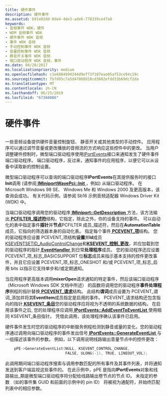 ```yaml
---
title: 硬件事件
description: 硬件事件
ms.assetid: b91e02dd-0de4-4de3-ade6-778339ce47a8
keywords:
- 音频事件 WDK，硬件
- WDM 音频事件 WDK
- 硬件事件 WDK 音频
- 事件 WDK 音频
- 手动控制事件 WDK 音频
- 音量控制事件 WDK 音频
- 静音开关事件 WDK 音频
- 端口驱动程序 WDK 音频，事件
ms.date: 04/20/2017
ms.localizationpriority: medium
ms.openlocfilehash: c1e6884994244d9ef73f187eae05af53ce94c19c
ms.sourcegitcommit: fb7d95c7a5d47860918cd3602efdd33b69dcf2da
ms.translationtype: MT
ms.contentlocale: zh-CN
ms.lasthandoff: 06/25/2019
ms.locfileid: "67360006"
---
```

# <a name="hardware-events"></a>硬件事件


## <span id="hardware_events"></span><span id="HARDWARE_EVENTS"></span>


一些音频设备提供硬件音量控制旋钮、 静音开关或其他类型的手动控件。 应用程序可以通过调节音量或更改播放的音频流的方式响应这些控件中的更改。 当用户调整硬件控制时，微型端口驱动程序使用[IPortEvents](https://docs.microsoft.com/windows-hardware/drivers/ddi/content/portcls/nn-portcls-iportevents)接口来通知发生了硬件事件端口驱动程序。 端口驱动程序，反过来，通知事件的应用程序，以便它可以从设备中读取新的控制设置。

微型端口驱动程序可以查询的端口驱动程序**IPortEvents**在其提供服务时的接口**Init**调用 (请参阅[ **IMiniportWavePci::Init** ](https://docs.microsoft.com/windows-hardware/drivers/ddi/content/portcls/nf-portcls-iminiportwavepci-init)，例如) 从端口驱动程序。 在 Microsoft Windows 98 SE、 Windows Me 和 Windows 2000 及更高版本，该查询会成功。 有关代码示例，请参阅 Sb16 示例音频适配器 Windows Driver Kit (WDK) 中。

当端口驱动程序调用您的驱动程序[ **IMiniport::GetDescription** ](https://docs.microsoft.com/windows-hardware/drivers/ddi/content/portcls/nf-portcls-iminiport-getdescription)方法，该方法输出[ **PCFILTER\_描述符**](https://docs.microsoft.com/windows-hardware/drivers/ddi/content/portcls/ns-portcls-pcfilter_descriptor)结构，它指定，除此之外，你的设备支持的事件。 可以自动化的表中指定事件**插针**并**节点**PCFILTER 成员\_描述符，然后在**AutomationTable**成员，它指向的筛选器本身的自动化表。 指定每个事件[ **PCEVENT\_项**](https://docs.microsoft.com/windows-hardware/drivers/ddi/content/portcls/ns-portcls-pcevent_item)结构。 您的驱动程序应设置 PCEVENT\_项结构**设置**并**Id**成员[KSEVENTSETID\_AudioControlChange](https://docs.microsoft.com/windows-hardware/drivers/audio/kseventsetid-audiocontrolchange)和[**KSEVENT\_控制\_更改**](https://docs.microsoft.com/windows-hardware/drivers/audio/ksevent-control-change)，并应加载到您的驱动程序的指针[ **EventHandler** ](https://docs.microsoft.com/windows-hardware/drivers/ddi/content/portcls/nc-portcls-pcpfnevent_handler)到日常**处理程序**成员。 您的驱动程序还应设置 PCEVENT\_项\_标志\_BASICSUPPORT 位**标志**成员来指示基本支持的控件更改事件，并且它应设置 PCEVENT\_项\_标志\_ONESHOT 和/或 PCEVENT\_项\_标志\_启用 bits 以指示它支持单步和/或定期通知。

当应用程序更高版本调用**mixerOpen**请求通知的特定事件，然后该端口驱动程序 （Microsoft Windows SDK 文档中所述） 的函数将调用您的驱动程序**事件处理程序**例程的指针替换[ **PCEVENT\_请求**](https://docs.microsoft.com/windows-hardware/drivers/ddi/content/portcls/ns-portcls-_pcevent_request)结构。 此结构**谓词**成员设置为 PCEVENT\_谓词\_添加并将其**EventItem**成员指定是启用的事件。 PCEVENT\_请求结构还包含指向的指针[ **KSEVENT\_条目**](https://docs.microsoft.com/windows-hardware/drivers/ddi/content/ks/ns-ks-_ksevent_entry)您的驱动程序应将视为不透明的系统数据的结构。 在启用该事件之后, 您的处理程序应调用[ **IPortEvents::AddEventToEventList** ](https://docs.microsoft.com/windows-hardware/drivers/ddi/content/portcls/nf-portcls-iportevents-addeventtoeventlist)使用相同 KSEVENT\_条目指针。 凭借此调用，该处理程序确认该事件已启用。

硬件事件发生时您的驱动程序的中断服务例程检测到静音或量的变化，您的驱动程序通过调用向端口驱动程序的事件发出信号[ **IPortEvents::GenerateEventList** ](https://docs.microsoft.com/windows-hardware/drivers/ddi/content/portcls/nf-portcls-iportevents-generateeventlist)与一组描述该事件的参数。 例如，以下调用说明线路输出音量节点中的控件更改：

```cpp
    pPE->GenerateEventList(NULL, KSEVENT_CONTROL_CHANGE,
                           FALSE, ULONG(-1), TRUE, LINEOUT_VOL);
```

此调用期间端口驱动程序搜索与调用参数匹配的所有事件及其事件列表，并将通知发送到客户端监视这些事件的。 在此示例中，pPE 是指向**IPortEvents**对象和线路输出\_期是微型端口驱动程序将分配给线路输出卷节点的节点 ID。 未指定的参数 （如的事件集 GUID 和前面的示例中的 pin ID） 将被视为通配符，并始终匹配列表中的相应参数。

 

 




